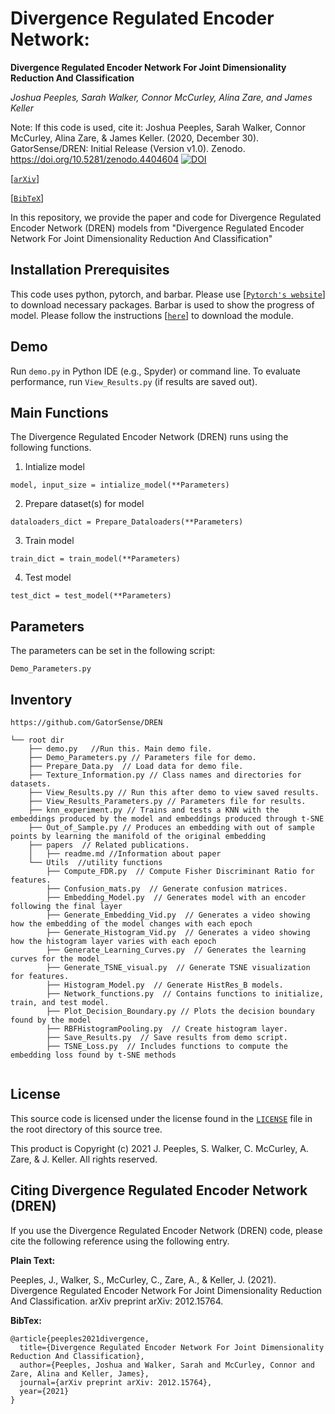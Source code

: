 # Divergence Regulated Encoder Network:
**Divergence Regulated Encoder Network For Joint Dimensionality Reduction And Classification**

_Joshua Peeples, Sarah Walker, Connor McCurley, Alina Zare, and James Keller_

Note: If this code is used, cite it: Joshua Peeples, Sarah Walker, Connor McCurley, Alina Zare, & James Keller. 
(2020, December 30). GatorSense/DREN: Initial Release (Version v1.0). 
Zenodo. https://doi.org/10.5281/zenodo.4404604 
[![DOI](https://zenodo.org/badge/DOI/10.5281/zenodo.4404604.svg)](https://doi.org/10.5281/zenodo.4404604)

[[`arXiv`](https://arxiv.org/abs/2012.15764)]

[[`BibTeX`](#CitingHist)]


In this repository, we provide the paper and code for Divergence Regulated Encoder Network (DREN) models from "Divergence Regulated Encoder Network For Joint Dimensionality Reduction And Classification"

## Installation Prerequisites

This code uses python, pytorch, and barbar. 
Please use [[`Pytorch's website`](https://pytorch.org/get-started/locally/)] to download necessary packages.
Barbar is used to show the progress of model. Please follow the instructions [[`here`](https://github.com/yusugomori/barbar)]
to download the module.

## Demo

Run `demo.py` in Python IDE (e.g., Spyder) or command line. To evaluate performance,
run `View_Results.py` (if results are saved out).

## Main Functions

The Divergence Regulated Encoder Network (DREN) runs using the following functions. 

1. Intialize model  

```model, input_size = intialize_model(**Parameters)```

2. Prepare dataset(s) for model

 ```dataloaders_dict = Prepare_Dataloaders(**Parameters)```

3. Train model 

```train_dict = train_model(**Parameters)```

4. Test model

```test_dict = test_model(**Parameters)```


## Parameters
The parameters can be set in the following script:

```Demo_Parameters.py```

## Inventory

```
https://github.com/GatorSense/DREN

└── root dir
    ├── demo.py   //Run this. Main demo file.
    ├── Demo_Parameters.py // Parameters file for demo.
    ├── Prepare_Data.py  // Load data for demo file.
    ├── Texture_Information.py // Class names and directories for datasets.
    ├── View_Results.py // Run this after demo to view saved results.
    ├── View_Results_Parameters.py // Parameters file for results.
    ├── knn_experiment.py // Trains and tests a KNN with the embeddings produced by the model and embeddings produced through t-SNE
    ├── Out_of_Sample.py // Produces an embedding with out of sample points by learning the manifold of the original embedding
    ├── papers  // Related publications.
    │   ├── readme.md //Information about paper
    └── Utils  //utility functions
        ├── Compute_FDR.py  // Compute Fisher Discriminant Ratio for features.
        ├── Confusion_mats.py  // Generate confusion matrices.
        ├── Embedding_Model.py  // Generates model with an encoder following the final layer 
        ├── Generate_Embedding_Vid.py  // Generates a video showing how the embedding of the model changes with each epoch
        ├── Generate_Histogram_Vid.py  // Generates a video showing how the histogram layer varies with each epoch
        ├── Generate_Learning_Curves.py  // Generates the learning curves for the model
        ├── Generate_TSNE_visual.py  // Generate TSNE visualization for features.
        ├── Histogram_Model.py  // Generate HistRes_B models.
        ├── Network_functions.py  // Contains functions to initialize, train, and test model. 
        ├── Plot_Decision_Boundary.py // Plots the decision boundary found by the model
        ├── RBFHistogramPooling.py  // Create histogram layer. 
        ├── Save_Results.py  // Save results from demo script.
        ├── TSNE_Loss.py  // Includes functions to compute the embedding loss found by t-SNE methods
     
```

## License

This source code is licensed under the license found in the [`LICENSE`](LICENSE) file in the root directory of this source tree.

This product is Copyright (c) 2021 J. Peeples, S. Walker, C. McCurley, A. Zare, & J. Keller. All rights reserved.

## <a name="CitingHist"></a>Citing Divergence Regulated Encoder Network (DREN)

If you use the Divergence Regulated Encoder Network (DREN) code, please cite the following reference using the following entry.

**Plain Text:**

Peeples, J., Walker, S., McCurley, C., Zare, A., & Keller, J. (2021). Divergence Regulated Encoder Network For Joint Dimensionality Reduction And Classification. arXiv preprint arXiv: 2012.15764.

**BibTex:**
```
@article{peeples2021divergence,
  title={Divergence Regulated Encoder Network For Joint Dimensionality Reduction And Classification},
  author={Peeples, Joshua and Walker, Sarah and McCurley, Connor and Zare, Alina and Keller, James},
  journal={arXiv preprint arXiv: 2012.15764},
  year={2021}
}
```

